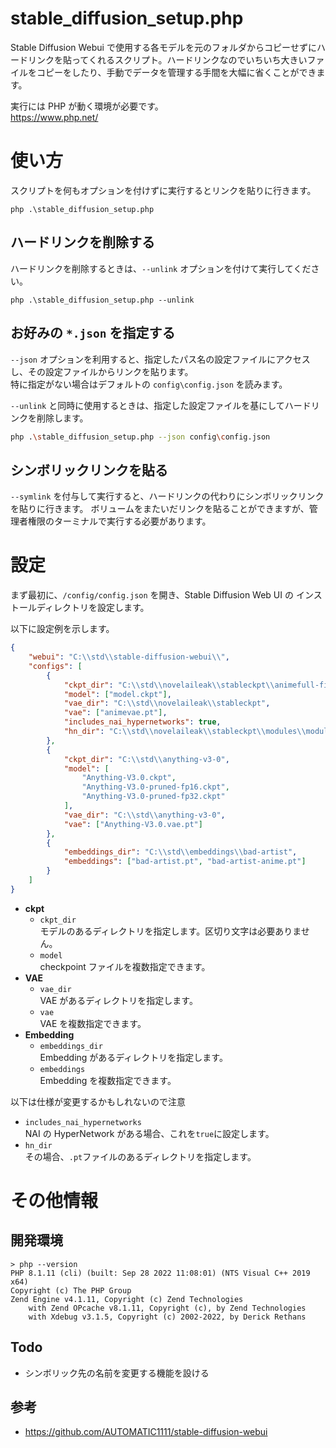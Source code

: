 # stable_diffusion_setup.php

Stable Diffusion Webui で使用する各モデルを元のフォルダからコピーせずにハードリンクを貼ってくれるスクリプト。ハードリンクなのでいちいち大きいファイルをコピーをしたり、手動でデータを管理する手間を大幅に省くことができます。

実行には PHP が動く環境が必要です。  
https://www.php.net/

# 使い方

スクリプトを何もオプションを付けずに実行するとリンクを貼りに行きます。

```
php .\stable_diffusion_setup.php
```

## ハードリンクを削除する

ハードリンクを削除するときは、`--unlink` オプションを付けて実行してください。

```
php .\stable_diffusion_setup.php --unlink
```

## お好みの `*.json` を指定する

`--json` オプションを利用すると、指定したパス名の設定ファイルにアクセスし、その設定ファイルからリンクを貼ります。  
特に指定がない場合はデフォルトの `config\config.json` を読みます。

`--unlink` と同時に使用するときは、指定した設定ファイルを基にしてハードリンクを削除します。

```bash
php .\stable_diffusion_setup.php --json config\config.json
```

## シンボリックリンクを貼る

`--symlink` を付与して実行すると、ハードリンクの代わりにシンボリックリンクを貼りに行きます。
ボリュームをまたいだリンクを貼ることができますが、管理者権限のターミナルで実行する必要があります。

# 設定

まず最初に、`/config/config.json` を開き、Stable Diffusion Web UI の インストールディレクトリを設定します。

以下に設定例を示します。

```json
{
    "webui": "C:\\std\\stable-diffusion-webui\\",
    "configs": [
        {
            "ckpt_dir": "C:\\std\\novelaileak\\stableckpt\\animefull-final-pruned\\",
            "model": ["model.ckpt"],
            "vae_dir": "C:\\std\\novelaileak\\stableckpt",
            "vae": ["animevae.pt"],
            "includes_nai_hypernetworks": true,
            "hn_dir": "C:\\std\\novelaileak\\stableckpt\\modules\\modules"
        },
        {
            "ckpt_dir": "C:\\std\\anything-v3-0",
            "model": [
                "Anything-V3.0.ckpt",
                "Anything-V3.0-pruned-fp16.ckpt",
                "Anything-V3.0-pruned-fp32.ckpt"
            ],
            "vae_dir": "C:\\std\\anything-v3-0",
            "vae": ["Anything-V3.0.vae.pt"]
        },
        {
            "embeddings_dir": "C:\\std\\embeddings\\bad-artist",
            "embeddings": ["bad-artist.pt", "bad-artist-anime.pt"]
        }
    ]
}
```

-   **ckpt**
    -   `ckpt_dir`  
        モデルのあるディレクトリを指定します。区切り文字は必要ありません。
    -   `model`  
        checkpoint ファイルを複数指定できます。
-   **VAE**
    -   `vae_dir`  
        VAE があるディレクトリを指定します。
    -   `vae`  
        VAE を複数指定できます。
-   **Embedding**
    -   `embeddings_dir`  
        Embedding があるディレクトリを指定します。
    -   `embeddings`  
        Embedding を複数指定できます。

以下は仕様が変更するかもしれないので注意

-   `includes_nai_hypernetworks`  
    NAI の HyperNetwork がある場合、これを`true`に設定します。
-   `hn_dir`  
    その場合、`.pt`ファイルのあるディレクトリを指定します。

# その他情報

## 開発環境

```
> php --version
PHP 8.1.11 (cli) (built: Sep 28 2022 11:08:01) (NTS Visual C++ 2019 x64)
Copyright (c) The PHP Group
Zend Engine v4.1.11, Copyright (c) Zend Technologies
    with Zend OPcache v8.1.11, Copyright (c), by Zend Technologies
    with Xdebug v3.1.5, Copyright (c) 2002-2022, by Derick Rethans
```

## Todo

-   シンボリック先の名前を変更する機能を設ける

## 参考

-   https://github.com/AUTOMATIC1111/stable-diffusion-webui
